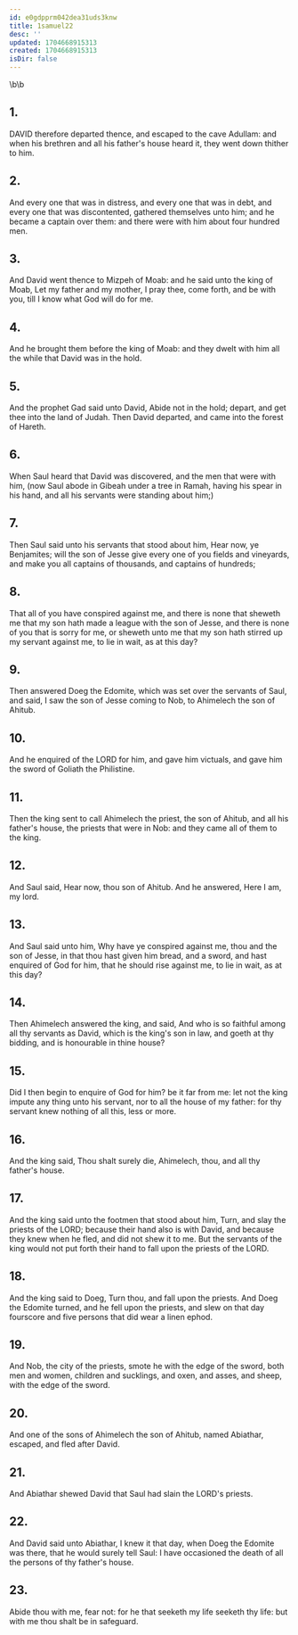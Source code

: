```yaml
---
id: e0gdpprm042dea31uds3knw
title: 1samuel22
desc: ''
updated: 1704668915313
created: 1704668915313
isDir: false
---
```

\b\b
## 1.
DAVID therefore departed thence, and escaped to the cave Adullam: and when his brethren and all his father's house heard it, they went down thither to him.
## 2.
And every one that was in distress, and every one that was in debt, and every one that was discontented, gathered themselves unto him; and he became a captain over them: and there were with him about four hundred men.
## 3.
And David went thence to Mizpeh of Moab: and he said unto the king of Moab, Let my father and my mother, I pray thee, come forth, and be with you, till I know what God will do for me.
## 4.
And he brought them before the king of Moab: and they dwelt with him all the while that David was in the hold.
## 5.
And the prophet Gad said unto David, Abide not in the hold; depart, and get thee into the land of Judah.  Then David departed, and came into the forest of Hareth.
## 6.
When Saul heard that David was discovered, and the men that were with him, (now Saul abode in Gibeah under a tree in Ramah, having his spear in his hand, and all his servants were standing about him;)
## 7.
Then Saul said unto his servants that stood about him, Hear now, ye Benjamites; will the son of Jesse give every one of you fields and vineyards, and make you all captains of thousands, and captains of hundreds;
## 8.
That all of you have conspired against me, and there is none that sheweth me that my son hath made a league with the son of Jesse, and there is none of you that is sorry for me, or sheweth unto me that my son hath stirred up my servant against me, to lie in wait, as at this day?
## 9.
Then answered Doeg the Edomite, which was set over the servants of Saul, and said, I saw the son of Jesse coming to Nob, to Ahimelech the son of Ahitub.
## 10.
And he enquired of the LORD for him, and gave him victuals, and gave him the sword of Goliath the Philistine.
## 11.
Then the king sent to call Ahimelech the priest, the son of Ahitub, and all his father's house, the priests that were in Nob: and they came all of them to the king.
## 12.
And Saul said, Hear now, thou son of Ahitub.  And he answered, Here I am, my lord.
## 13.
And Saul said unto him, Why have ye conspired against me, thou and the son of Jesse, in that thou hast given him bread, and a sword, and hast enquired of God for him, that he should rise against me, to lie in wait, as at this day?
## 14.
Then Ahimelech answered the king, and said, And who is so faithful among all thy servants as David, which is the king's son in law, and goeth at thy bidding, and is honourable in thine house?
## 15.
Did I then begin to enquire of God for him?  be it far from me: let not the king impute any thing unto his servant, nor to all the house of my father: for thy servant knew nothing of all this, less or more.
## 16.
And the king said, Thou shalt surely die, Ahimelech, thou, and all thy father's house.
## 17.
And the king said unto the footmen that stood about him, Turn, and slay the priests of the LORD; because their hand also is with David, and because they knew when he fled, and did not shew it to me.  But the servants of the king would not put forth their hand to fall upon the priests of the LORD.
## 18.
And the king said to Doeg, Turn thou, and fall upon the priests.  And Doeg the Edomite turned, and he fell upon the priests, and slew on that day fourscore and five persons that did wear a linen ephod.
## 19.
And Nob, the city of the priests, smote he with the edge of the sword, both men and women, children and sucklings, and oxen, and asses, and sheep, with the edge of the sword.
## 20.
And one of the sons of Ahimelech the son of Ahitub, named Abiathar, escaped, and fled after David.
## 21.
And Abiathar shewed David that Saul had slain the LORD's priests.
## 22.
And David said unto Abiathar, I knew it that day, when Doeg the Edomite was there, that he would surely tell Saul: I have occasioned the death of all the persons of thy father's house.
## 23.
Abide thou with me, fear not: for he that seeketh my life seeketh thy life: but with me thou shalt be in safeguard.
